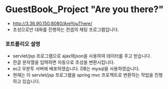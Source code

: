 # GuestBook_Project "Are you there?"
- http://3.36.90.150:8080/AreYouThere/
- 초성으로만 대화를 진행하는 컨셉의 채팅 프로그램입니다.
### 포트폴리오 설명
- servlet/jsp 프로그램으로 ajax와json을 사용하여 데이터를 주고 받습니다.
- 한글 문자열을 입력하면 자동으로 초성을 변환시킵니다.
- ec2 우분투 서버에 배포하였습니다. DB는 mysql을 사용하였습니다.
- 현재는 이 servlet/jsp 프로그램을 spring mvc 프로젝트로 변환하는 작업을 진행하고 있습니다.

